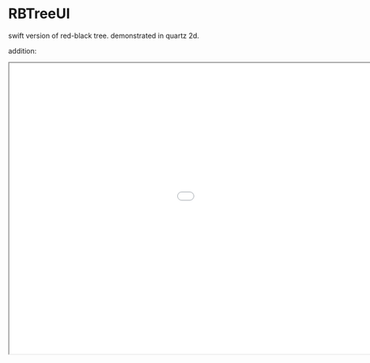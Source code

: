 # RBTreeUI

swift version of red-black tree. demonstrated in quartz 2d.

addition:

<iframe height=590 width=1280 src="/rbtreeui-a.gif">


deletion:


<iframe height=590 width=1280 src="/rbtreeui-d.gif">
